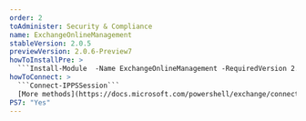 ```yaml
---
order: 2
toAdminister: Security & Compliance
name: ExchangeOnlineManagement
stableVersion: 2.0.5
previewVersion: 2.0.6-Preview7
howToInstallPre: >
  ```Install-Module  -Name ExchangeOnlineManagement -RequiredVersion 2.0.6-Preview5 -AllowPrerelease```
howToConnect: >
  ```Connect-IPPSSession```
  [More methods](https://docs.microsoft.com/powershell/exchange/connect-to-scc-powershell?view=exchange-ps)
PS7: "Yes"
---
```

